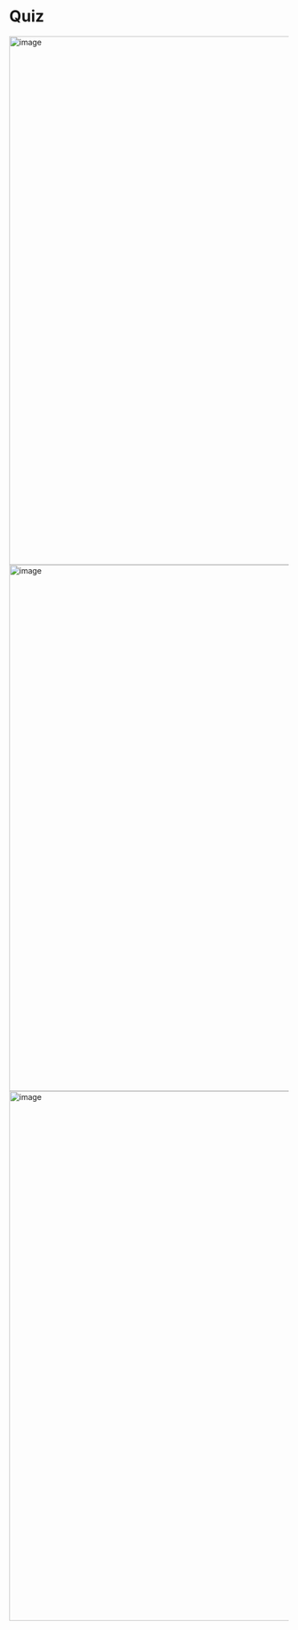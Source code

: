 # Quiz
<img width="951" alt="image" src="https://user-images.githubusercontent.com/113123500/210186586-29fc88d9-fe40-42c5-85d9-3ca37ad027bc.png">
<img width="947" alt="image" src="https://user-images.githubusercontent.com/113123500/210186597-4d9c532f-5acf-4742-8801-474e1326b88c.png">
<img width="953" alt="image" src="https://user-images.githubusercontent.com/113123500/210186598-2d0a21a0-edf3-4d6b-871e-810ae341308c.png">
